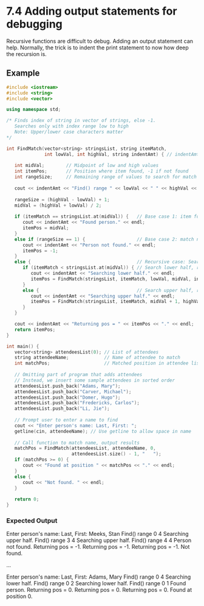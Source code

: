 # 7.4 Adding output statements for debugging

Recursive functions are difficult to debug. Adding an output statement can help. Normally, the trick is to indent the print statement to now how deep the recursion is.

## Example 
```cpp
#include <iostream>
#include <string>
#include <vector>

using namespace std;

/* Finds index of string in vector of strings, else -1.
   Searches only with index range low to high
   Note: Upper/lower case characters matter
*/

int FindMatch(vector<string> stringsList, string itemMatch,
              int lowVal, int highVal, string indentAmt) { // indentAmt used for print debug
   
   int midVal;        // Midpoint of low and high values
   int itemPos;       // Position where item found, -1 if not found
   int rangeSize;     // Remaining range of values to search for match
   
   cout << indentAmt << "Find() range " << lowVal << " " << highVal << endl;
   
   rangeSize = (highVal - lowVal) + 1;
   midVal = (highVal + lowVal) / 2;
   
   if (itemMatch == stringsList.at(midVal)) {   // Base case 1: item found at midVal position
      cout << indentAmt << "Found person." << endl;
      itemPos = midVal;
   }
   else if (rangeSize == 1) {                   // Base case 2: match not found
      cout << indentAmt << "Person not found." << endl;
      itemPos = -1;
   }
   else {                                       // Recursive case: Search lower or upper half
      if (itemMatch < stringsList.at(midVal)) { // Search lower half, recursive call
         cout << indentAmt << "Searching lower half." << endl;
         itemPos = FindMatch(stringsList, itemMatch, lowVal, midVal, indentAmt + "   ");
      }
      else {                                    // Search upper half, recursive call
         cout << indentAmt << "Searching upper half." << endl;
         itemPos = FindMatch(stringsList, itemMatch, midVal + 1, highVal, indentAmt + "   ");
      }
   }

   cout << indentAmt << "Returning pos = " << itemPos << "." << endl;
   return itemPos;
}

int main() {
   vector<string> attendeesList(0); // List of attendees
   string attendeeName;             // Name of attendee to match
   int matchPos;                    // Matched position in attendee list
   
   // Omitting part of program that adds attendees
   // Instead, we insert some sample attendees in sorted order
   attendeesList.push_back("Adams, Mary");
   attendeesList.push_back("Carver, Michael");
   attendeesList.push_back("Domer, Hugo");
   attendeesList.push_back("Fredericks, Carlos");
   attendeesList.push_back("Li, Jie");
   
   // Prompt user to enter a name to find
   cout << "Enter person's name: Last, First: ";
   getline(cin, attendeeName); // Use getline to allow space in name
   
   // Call function to match name, output results
   matchPos = FindMatch(attendeesList, attendeeName, 0,
                        attendeesList.size() - 1, "   ");
   if (matchPos >= 0) {
      cout << "Found at position " << matchPos << "." << endl;
   }
   else {
      cout << "Not found. " << endl;
   }
   
   return 0;
}
```

### Expected Output

Enter person's name: Last, First: Meeks, Stan
   Find() range 0 4
   Searching upper half.
      Find() range 3 4
      Searching upper half.
         Find() range 4 4
         Person not found.
         Returning pos = -1.
      Returning pos = -1.
   Returning pos = -1.
Not found.

...

Enter person's name: Last, First: Adams, Mary
   Find() range 0 4
   Searching lower half.
      Find() range 0 2
      Searching lower half.
         Find() range 0 1
         Found person.
         Returning pos = 0.
      Returning pos = 0.
   Returning pos = 0.
Found at position 0.

